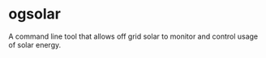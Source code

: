 # ogsolar
A command line tool that allows off grid solar to monitor and control
usage of solar energy.


